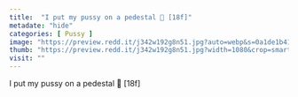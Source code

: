 ```yaml
---
title:  "I put my pussy on a pedestal 👑 [18f]"
metadate: "hide"
categories: [ Pussy ]
image: "https://preview.redd.it/j342w192g8n51.jpg?auto=webp&s=0a1de1b414a762a6de96c6336f03aa1fdf04b222"
thumb: "https://preview.redd.it/j342w192g8n51.jpg?width=1080&crop=smart&auto=webp&s=44c07c27af53ba3cac8a6ad05329ac8a1aed2fba"
visit: ""
---
```

I put my pussy on a pedestal 👑 [18f]
